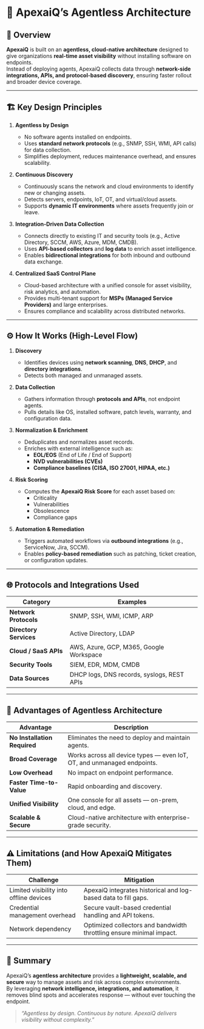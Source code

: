 # 🧠 ApexaiQ’s Agentless Architecture

## 🚀 Overview
**ApexaiQ** is built on an **agentless, cloud-native architecture** designed to give organizations **real-time asset visibility** without installing software on endpoints.  
Instead of deploying agents, ApexaiQ collects data through **network-side integrations, APIs, and protocol-based discovery**, ensuring faster rollout and broader device coverage.

---

## 🏗️ Key Design Principles

1. **Agentless by Design**
   - No software agents installed on endpoints.
   - Uses **standard network protocols** (e.g., SNMP, SSH, WMI, API calls) for data collection.
   - Simplifies deployment, reduces maintenance overhead, and ensures scalability.

2. **Continuous Discovery**
   - Continuously scans the network and cloud environments to identify new or changing assets.
   - Detects servers, endpoints, IoT, OT, and virtual/cloud assets.
   - Supports **dynamic IT environments** where assets frequently join or leave.

3. **Integration-Driven Data Collection**
   - Connects directly to existing IT and security tools (e.g., Active Directory, SCCM, AWS, Azure, MDM, CMDB).
   - Uses **API-based collectors** and **log data** to enrich asset intelligence.
   - Enables **bidirectional integrations** for both inbound and outbound data exchange.

4. **Centralized SaaS Control Plane**
   - Cloud-based architecture with a unified console for asset visibility, risk analytics, and automation.
   - Provides multi-tenant support for **MSPs (Managed Service Providers)** and large enterprises.
   - Ensures compliance and scalability across distributed networks.

---

## ⚙️ How It Works (High-Level Flow)

1. **Discovery**
   - Identifies devices using **network scanning**, **DNS**, **DHCP**, and **directory integrations**.
   - Detects both managed and unmanaged assets.

2. **Data Collection**
   - Gathers information through **protocols and APIs**, not endpoint agents.
   - Pulls details like OS, installed software, patch levels, warranty, and configuration data.

3. **Normalization & Enrichment**
   - Deduplicates and normalizes asset records.
   - Enriches with external intelligence such as:
     - **EOL/EOS** (End of Life / End of Support)
     - **NVD vulnerabilities (CVEs)**
     - **Compliance baselines (CISA, ISO 27001, HIPAA, etc.)**

4. **Risk Scoring**
   - Computes the **ApexaiQ Risk Score** for each asset based on:
     - Criticality
     - Vulnerabilities
     - Obsolescence
     - Compliance gaps

5. **Automation & Remediation**
   - Triggers automated workflows via **outbound integrations** (e.g., ServiceNow, Jira, SCCM).
   - Enables **policy-based remediation** such as patching, ticket creation, or configuration updates.

---

## 🌐 Protocols and Integrations Used

| Category | Examples |
|-----------|-----------|
| **Network Protocols** | SNMP, SSH, WMI, ICMP, ARP |
| **Directory Services** | Active Directory, LDAP |
| **Cloud / SaaS APIs** | AWS, Azure, GCP, M365, Google Workspace |
| **Security Tools** | SIEM, EDR, MDM, CMDB |
| **Data Sources** | DHCP logs, DNS records, syslogs, REST APIs |

---

## 🧩 Advantages of Agentless Architecture

| Advantage | Description |
|------------|--------------|
| **No Installation Required** | Eliminates the need to deploy and maintain agents. |
| **Broad Coverage** | Works across all device types — even IoT, OT, and unmanaged endpoints. |
| **Low Overhead** | No impact on endpoint performance. |
| **Faster Time-to-Value** | Rapid onboarding and discovery. |
| **Unified Visibility** | One console for all assets — on-prem, cloud, and edge. |
| **Scalable & Secure** | Cloud-native architecture with enterprise-grade security. |

---

## ⚠️ Limitations (and How ApexaiQ Mitigates Them)

| Challenge | Mitigation |
|------------|-------------|
| Limited visibility into offline devices | ApexaiQ integrates historical and log-based data to fill gaps. |
| Credential management overhead | Secure vault-based credential handling and API tokens. |
| Network dependency | Optimized collectors and bandwidth throttling ensure minimal impact. |

---

## 🧠 Summary
ApexaiQ’s **agentless architecture** provides a **lightweight, scalable, and secure** way to manage assets and risk across complex environments.  
By leveraging **network intelligence, integrations, and automation**, it removes blind spots and accelerates response — without ever touching the endpoint.

> _“Agentless by design. Continuous by nature. ApexaiQ delivers visibility without complexity.”_

